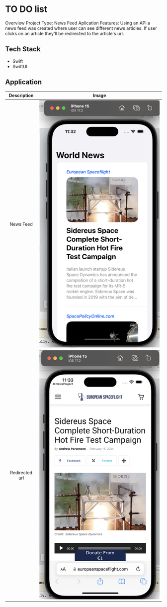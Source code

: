 # TO DO list 

Overview
Project Type: News Feed Aplication
Features: Using an API a news feed was created where user can see different news articles. If user clicks on an article they'll be redirected to the article's url. 

## Tech Stack

- Swift
- SwiftUI


## Application

|   Description    |   Image    |
|:------------:|:----------------:|
|News Feed| ![](images/news-feed.png)|
|Redirected url| ![](images/news-url.png)|
